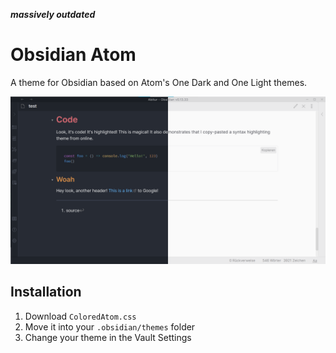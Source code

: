 ***massively outdated***

# Obsidian Atom

A theme for Obsidian based on Atom's One Dark and One Light themes.

![Screenshot](screenshot-hybrid.png)

## Installation

1. Download `ColoredAtom.css`
2. Move it into your `.obsidian/themes` folder
3. Change your theme in the Vault Settings
